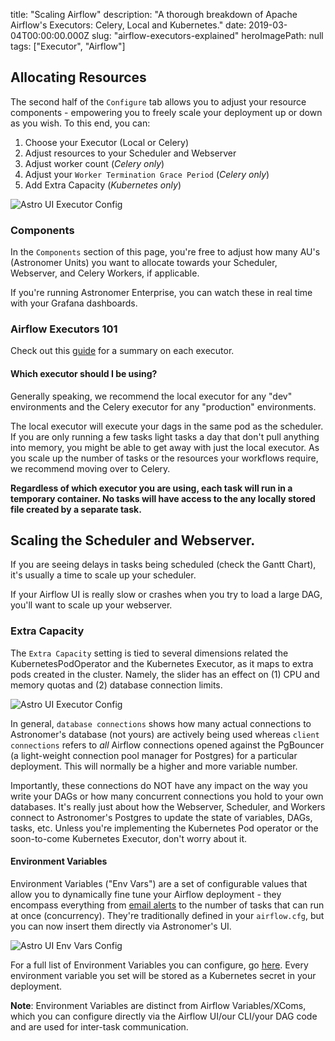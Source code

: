 title: "Scaling Airflow"
description: "A thorough breakdown of Apache Airflow's Executors: Celery, Local and Kubernetes."
date: 2019-03-04T00:00:00.000Z
slug: "airflow-executors-explained"
heroImagePath: null
tags: ["Executor", "Airflow"]

## Allocating Resources

The second half of the `Configure` tab allows you to adjust your resource components - empowering you to freely scale your deployment up or down as you wish. To this end, you can:

1. Choose your Executor (Local or Celery)
2. Adjust resources to your Scheduler and Webserver
3. Adjust worker count (*Celery only*)
4. Adjust your `Worker Termination Grace Period` (*Celery only*)
5. Add Extra Capacity (*Kubernetes only*)

![Astro UI Executor Config](https://assets2.astronomer.io/main/docs/astronomer-ui/Astro-UI-Executor.png)

### Components

In the `Components` section of this page, you're free to adjust how many AU's (Astronomer Units) you want to allocate towards your Scheduler, Webserver, and Celery Workers, if applicable.

If you're running Astronomer Enterprise, you can watch these in real time with your Grafana dashboards.

### Airflow Executors 101

Check out this [guide](https://www.astronomer.io/guides/airflow-executors-explained/) for a summary on each executor.

#### Which executor should I be using?

Generally speaking, we recommend the local executor for any "dev" environments and the Celery executor for any "production" environments.

The local executor will execute your dags in the same pod as the scheduler. If you are only running a few tasks light tasks a day that don't pull anything into memory, you might be able to get away with just the local executor. As you scale up the number of tasks or the resources your workflows require, we recommend moving over to Celery.

**Regardless of which executor you are using, each task will run in a temporary container. No tasks will have access to the any locally stored file created by a separate task.**

## Scaling the Scheduler and Webserver.

If you are seeing delays in tasks being scheduled (check the Gantt Chart), it's usually a time to scale up your scheduler.

If your Airflow UI is really slow or crashes when you try to load a large DAG, you'll want to scale up your webserver.


### Extra Capacity

The `Extra Capacity` setting is tied to several dimensions related the KubernetesPodOperator and the Kubernetes Executor, as it maps to extra pods created in the cluster. Namely, the slider has an effect on (1) CPU and memory quotas and (2) database connection limits.

![Astro UI Executor Config](https://assets2.astronomer.io/main/docs/astronomer-ui/Astro-UI-Resources.png)

In general, `database connections` shows how many actual connections to Astronomer's database (not yours) are actively being used whereas `client connections` refers to *all* Airflow connections opened against the PgBouncer (a light-weight connection pool manager for Postgres) for a particular deployment. This will normally be a higher and more variable number.

Importantly, these connections do NOT have any impact on the way you write your DAGs or how many concurrent connections you hold to your own databases. It's really just about how the Webserver, Scheduler, and Workers connect to Astronomer's Postgres to update the state of variables, DAGs, tasks, etc. Unless you're implementing the Kubernetes Pod operator or the soon-to-come Kubernetes Executor, don't worry about it.


#### Environment Variables

Environment Variables ("Env Vars") are a set of configurable values that allow you to dynamically fine tune your Airflow deployment - they encompass everything from [email alerts](https://www.astronomer.io/docs/setting-up-airflow-emails/) to the number of tasks that can run at once (concurrency). They're traditionally defined in your `airflow.cfg`, but you can now insert them directly via Astronomer's UI.

![Astro UI Env Vars Config](https://assets2.astronomer.io/main/docs/astronomer-ui/Astro-UI-EnvVars.png)

For a full list of Environment Variables you can configure, go [here](https://github.com/apache/airflow/blob/1.10.1/airflow/config_templates/default_airflow.cfg). Every environment variable you set will be stored as a Kubernetes secret in your deployment.

**Note**: Environment Variables are distinct from Airflow Variables/XComs, which you can configure directly via the Airflow UI/our CLI/your DAG code and are used for inter-task communication.
